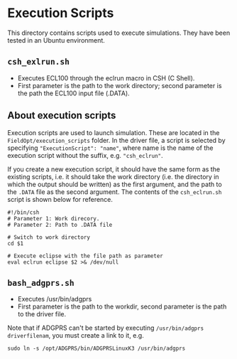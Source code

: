# Execution Scripts

This directory contains scripts used to execute simulations. They have been tested in an Ubuntu environment.

## `csh_exlrun.sh`
* Executes ECL100 through the eclrun macro in CSH (C Shell).
* First parameter is the path to the work directory; second parameter is the path the ECL100 input file (.DATA).

## About execution scripts
Execution scripts are used to launch simulation. These are located in the `FieldOpt/execution_scripts` folder. In the driver file, a script is selected by specifying `"ExecutionScript": "name"`, where name is the name of the execution script without the suffix, e.g. `"csh_eclrun"`.

If you create a new execution script, it should have the same form as the existing scripts, i.e. it should take the work directory (i.e. the directory in which the output should be written) as the first argument, and the path to the `.DATA` file as the second argument. The contents of the `csh_eclrun.sh` script is shown below for reference.

```
#!/bin/csh
# Parameter 1: Work direcory.
# Parameter 2: Path to .DATA file

# Switch to work directory
cd $1

# Execute eclipse with the file path as parameter
eval eclrun eclipse $2 >& /dev/null

```

## `bash_adgprs.sh`
* Executes /usr/bin/adgprs
* First parameter is the path to the workdir, second parameter is the path to the driver file.

Note that if ADGPRS can't be started by executing `/usr/bin/adgprs driverfilenam`, you must
create a link to it, e.g.
```
sudo ln -s /opt/ADGPRS/bin/ADGPRSLinuxK3 /usr/bin/adgprs
```

